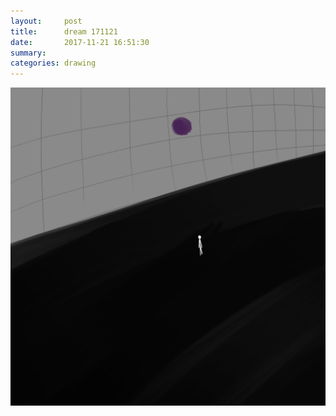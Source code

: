 ```yaml
---
layout:     post
title:      dream 171121
date:       2017-11-21 16:51:30
summary:    
categories: drawing
---
```

![dream 171121](/images/diary/dream-171121.png ".")
